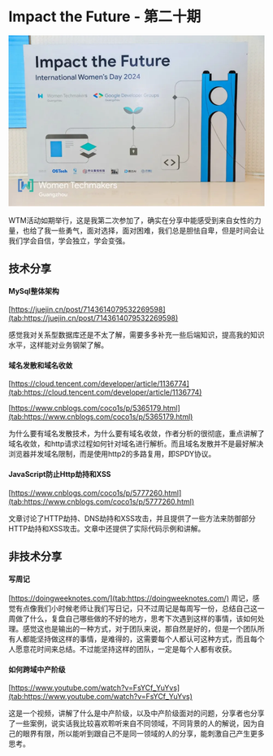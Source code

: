 # Impact the Future - 第二十期

![image.png](../../images/Snipaste_2024-04-14_21-30-58.jpg)


WTM活动如期举行，这是我第二次参加了，确实在分享中能感受到来自女性的力量，也给了我一些勇气，面对选择，面对困难，我们总是胆怯自卑，但是时间会让我们学会自信，学会独立，学会变强。

## 技术分享

#### MySql整体架构

[https://juejin.cn/post/7143614079532269598](tab:https://juejin.cn/post/7143614079532269598)

感觉我对关系型数据库还是不太了解，需要多多补充一些后端知识，提高我的知识水平，这样能对业务钢架了解。

#### 域名发散和域名收敛

[https://cloud.tencent.com/developer/article/1136774](tab:https://cloud.tencent.com/developer/article/1136774)

[https://www.cnblogs.com/coco1s/p/5365179.html](tab:https://www.cnblogs.com/coco1s/p/5365179.html)

为什么要有域名发散技术，为什么要有域名收敛，作者分析的很彻底，重点讲解了域名收敛，和http请求过程如何针对域名进行解析。而且域名发散并不是最好解决浏览器并发域名限制，而是使用http2的多路复用，即SPDY协议。


#### JavaScript防止Http劫持和XSS

[https://www.cnblogs.com/coco1s/p/5777260.html](tab:https://www.cnblogs.com/coco1s/p/5777260.html)

文章讨论了HTTP劫持、DNS劫持和XSS攻击，并且提供了一些方法来防御部分HTTP劫持和XSS攻击。文章中还提供了实际代码示例和讲解。

## 非技术分享

#### 写周记
[https://doingweeknotes.com/](tab:https://doingweeknotes.com/)
周记，感觉有点像我们小时候老师让我们写日记，只不过周记是每周写一份，总结自己这一周做了什么，复盘自己哪些做的不好的地方，思考下次遇到这样的事情，该如何处理。感觉这也是输出的一种方式，对于团队来说，那自然是好的，但是一个团队所有人都能坚持做这样的事情，是难得的，这需要每个人都认可这种方式，而且每个人愿意花时间来总结。不过能坚持这样的团队，一定是每个人都有收获。

#### 如何跨域中产阶级

[https://www.youtube.com/watch?v=FsYCf_YuYvs](tab:https://www.youtube.com/watch?v=FsYCf_YuYvs)

这是一个视频，讲解了什么是中产阶级，以及中产阶级面对的问题，分享者也分享了一些案例，说实话我比较喜欢聆听来自不同领域，不同背景的人的解说，因为自己的眼界有限，所以能听到跟自己不是同一领域的人的分享，能刺激自己产生更多思考。


